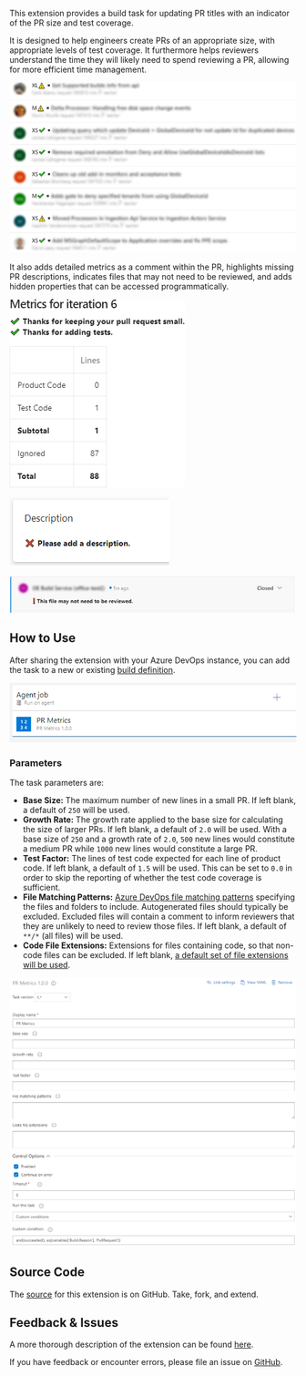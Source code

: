This extension provides a build task for updating PR titles with an indicator of
the PR size and test coverage.

It is designed to help engineers create PRs of an appropriate size, with
appropriate levels of test coverage. It furthermore helps reviewers understand
the time they will likely need to spend reviewing a PR, allowing for more
efficient time management.

![PR titles prefixed by size and test indicators](images/titles.png)

It also adds detailed metrics as a comment within the PR, highlights missing PR
descriptions, indicates files that may not need to be reviewed, and adds hidden
properties that can be accessed programmatically.

![Metrics comment](images/comment.png)

![Missing description indicator](images/description.png)

![Potentially ignorable file indicator](images/ignored.png)

## How to Use

After sharing the extension with your Azure DevOps instance, you can add the
task to a new or existing [build definition][build].

![Adding the PR Metrics task](images/task-add.png)

### Parameters

The task parameters are:

- **Base Size:** The maximum number of new lines in a small PR. If left blank,
  a default of `250` will be used.
- **Growth Rate:** The growth rate applied to the base size for calculating the
  size of larger PRs. If left blank, a default of `2.0` will be used. With a
  base size of `250` and a growth rate of `2.0`, `500` new lines would
  constitute a medium PR while `1000` new lines would constitute a large PR.
- **Test Factor:** The lines of test code expected for each line of product
  code. If left blank, a default of `1.5` will be used. This can be set to `0.0`
  in order to skip the reporting of whether the test code coverage is
  sufficient.
- **File Matching Patterns:** [Azure DevOps file matching patterns][globs]
  specifying the files and folders to include. Autogenerated files should
  typically be excluded. Excluded files will contain a comment to inform
  reviewers that they are unlikely to need to review those files. If left
  blank, a default of `**/*` (all files) will be used.
- **Code File Extensions:** Extensions for files containing code, so that
  non-code files can be excluded. If left blank,
  [a default set of file extensions will be used][defaultextensions].

![The PR Metrics task definition](images/task-definition.png)

## Source Code

The [source][github] for this extension is on GitHub. Take, fork, and extend.

## Feedback & Issues

A more thorough description of the extension can be found [here][readme].

If you have feedback or encounter errors, please file an issue on
[GitHub][issues].

[build]: https://docs.microsoft.com/azure/devops/pipelines/create-first-pipeline
[github]: https://github.com/microsoft/OMEX-Azure-DevOps-Extensions
[issues]: https://github.com/microsoft/OMEX-Azure-DevOps-Extensions/issues
[globs]: https://docs.microsoft.com/azure/devops/pipelines/tasks/file-matching-patterns
[defaultextensions]: https://github.com/microsoft/OMEX-Azure-DevOps-Extensions/blob/main/PipelinesTasks/PRMetrics/README.md#default-code-file-extensions
[readme]: https://github.com/microsoft/OMEX-Azure-DevOps-Extensions/blob/main/PipelinesTasks/PRMetrics/README.md
